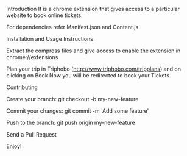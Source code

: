 Introduction
It is a chrome extension that gives access to a particular website to book online tickets.

For dependencies refer Manifest.json and Content.js

Installation and Usage Instructions

Extract the compress files and give access to enable the extension in chrome://extensions 

Plan your trip in Triphobo (http://www.triphobo.com/tripplans) and on clicking on Book Now you will be redirected to book your Tickets.  

Contributing

Create your branch: git checkout -b my-new-feature

Commit your changes: git commit -m 'Add some feature'

Push to the branch: git push origin my-new-feature

Send a Pull Request

Enjoy!

